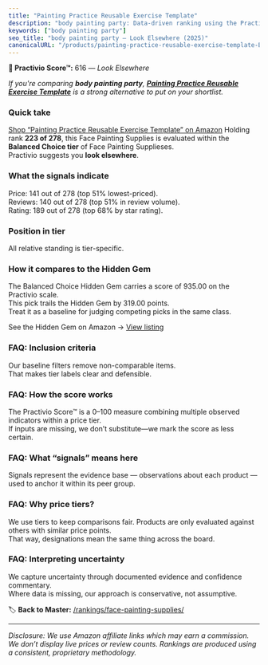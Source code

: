 ```yaml
---
title: "Painting Practice Reusable Exercise Template"
description: "body painting party: Data-driven ranking using the Practivio Score™. Positioned by quality, value, demand, findability, momentum."
keywords: ["body painting party"]
seo_title: "body painting party — Look Elsewhere (2025)"
canonicalURL: "/products/painting-practice-reusable-exercise-template-B0C3VKFHFF/"
---
```


**🚫 Practivio Score™:** 616 — _Look Elsewhere_


*If you're comparing **body painting party**, **[Painting Practice Reusable Exercise Template](https://www.amazon.com/dp/B0C3VKFHFF?tag=practivio-20)** is a strong alternative to put on your shortlist.*
### Quick take
[Shop “Painting Practice Reusable Exercise Template” on Amazon](https://www.amazon.com/dp/B0C3VKFHFF?tag=practivio-20)
Holding rank **223 of 278**, this Face Painting Supplies is evaluated within the **Balanced Choice tier** of Face Painting Supplieses.  
Practivio suggests you **look elsewhere**.

### What the signals indicate
Price: 141 out of 278 (top 51% lowest-priced).  
Reviews: 140 out of 278 (top 51% in review volume).  
Rating: 189 out of 278 (top 68% by star rating).  

### Position in tier
All relative standing is tier-specific.

### How it compares to the Hidden Gem
The Balanced Choice Hidden Gem carries a score of 935.00 on the Practivio scale.  
This pick trails the Hidden Gem by 319.00 points.  
Treat it as a baseline for judging competing picks in the same class.  

See the Hidden Gem on Amazon → [View listing](https://www.amazon.com/dp/B07W1X7SS8?tag=practivio-20)

### FAQ: Inclusion criteria
Our baseline filters remove non-comparable items.  
That makes tier labels clear and defensible.

### FAQ: How the score works
The Practivio Score™ is a 0–100 measure combining multiple observed indicators within a price tier.  
If inputs are missing, we don’t substitute—we mark the score as less certain.

### FAQ: What “signals” means here
Signals represent the evidence base — observations about each product — used to anchor it within its peer group.

### FAQ: Why price tiers?
We use tiers to keep comparisons fair. Products are only evaluated against others with similar price points.  
That way, designations mean the same thing across the board.

### FAQ: Interpreting uncertainty
We capture uncertainty through documented evidence and confidence commentary.  
Where data is missing, our approach is conservative, not assumptive.


🏷️ **Back to Master:** [/rankings/face-painting-supplies/](/rankings/face-painting-supplies/)

---
_Disclosure: We use Amazon affiliate links which may earn a commission. We don’t display live prices or review counts. Rankings are produced using a consistent, proprietary methodology._
